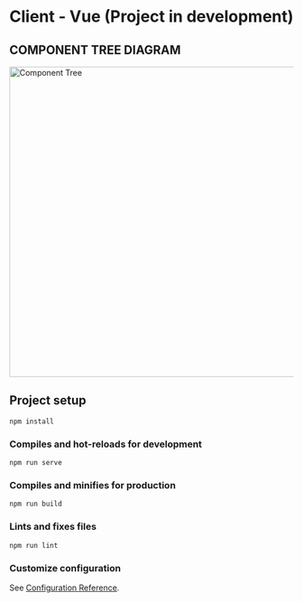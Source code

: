 # Client - Vue (Project in development)

## COMPONENT TREE DIAGRAM 
<img height="550" src="https://github.com/DollyChen-CYC/group-food-ordering-app/tree/main/client/src/assets/images/component_tree.png" alt="Component Tree" />

## Project setup
```
npm install
```

### Compiles and hot-reloads for development
```
npm run serve
```

### Compiles and minifies for production
```
npm run build
```

### Lints and fixes files
```
npm run lint
```

### Customize configuration
See [Configuration Reference](https://cli.vuejs.org/config/).
